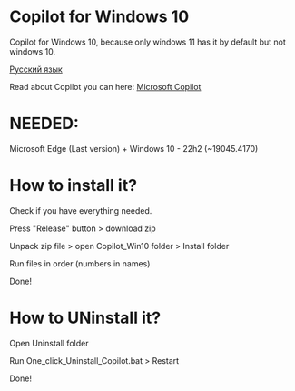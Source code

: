 # Copilot for Windows 10
Copilot for Windows 10, because only windows 11 has it by default but not windows 10.

[Русский язык](README_RU.md)

Read about Copilot you can here: [Microsoft Copilot](https://blogs.microsoft.com/blog/2023/09/21/announcing-microsoft-copilot-your-everyday-ai-companion/)

# NEEDED:
Microsoft Edge (Last version) + Windows 10 - 22h2 (~19045.4170)

# How to install it?
Check if you have everything needed.

Press "Release" button > download zip

Unpack zip file > open Copilot_Win10 folder > Install folder

Run files in order (numbers in names)

Done!

# How to UNinstall it?

Open Uninstall folder

Run One_click_Uninstall_Copilot.bat > Restart

Done!
